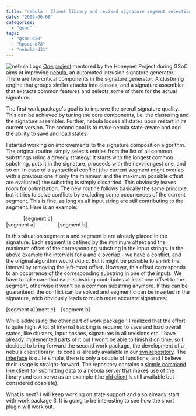 ```yaml
---
title: "nebula - Client library and revised signature segment selection"
date: "2009-06-08"
categories: 
  - "gsoc"
tags: 
  - "gsoc-d20"
  - "hpsoc-d78"
  - "nebula-d31"
---
```


[](/gsoc/project11 "HPSoc Project Description")![nebula Logo](images/nebula.png) [One project](/gsoc/project11 "HPSoc Project Description") mentored by the Honeynet Project during GSoC aims at improving [nebula](http://nebula.carnivore.it "nebula - An Intrusion Signature Generator"), an automated intrusion signature generator. There are two critical components in the signature generator: A clustering engine that groups similar attacks into classes, and a signature assembler that extracts common features and selects some of them for the actual signature.

  
  

The first work package's goal is to improve the overall signature quality. This can be achieved by tuning the core components, i.e. the clustering and the signature assembler. Further, nebula looses all states upon restart in its current version. The second goal is to make nebula state-aware and add the ability to save and load states.

  

I started working on improvements to the signature composition algorithm. The original routine simply selects entries from the list of all common substrings using a greedy strategy: It starts with the longest common substring, puts it in the signature, proceeds with the next-longest one, and so on. In case of a syntactical conflict (the current segment might overlap with a previous one if only the minimum and the maximum possible offset are evaluated) the substring is simply discarded. This obviously leaves room for optimization. The new routine follows basically the same principle, but it tries to solve conflicts by excluding some occurrences of the current segment. This is fine, as long as all input string are still contributing to the segment. Here is an example:

  

            \[segment c\]  
\[segment a\]                \[segment b\]  

  

In this situation segment a and segment b are already placed in the signature. Each segment is defined by the minimum offset and the maximum offset of the corresponding substring in the input strings. In the above example the intervals for a and c overlap - we have a conflict, and the original algorithm would skip c. But it might be possible to shrink the interval by removing the left-most offset. However, this offset corresponds to an occurrence of the corresponding substring in one of the inputs. We have to take care that each substring contributes at least one offset to the segment, otherwise it won't be a common substring anymore. If this can be guaranteed, the conflict can be solved and segment c can be inserted in the signature, wich obviously leads to much more accurate signatures:

  

\[segment a\]\[ment c\]    \[segment b\]  

  

While addressing the other part of work package 1 I realized that the effort is quite high. A lot of internal tracking is required to save and load overall states, like clusters, input hashes, signatures in all revisions etc. I have already implemented parts of it but I won't be able to finish it on time, so I decided to bring forward the second work package, the development of a nebula client library. Its code is already available in our [svn repository](http://svn.carnivore.it/browser/nebula/trunk/lib "nebula svn repository"). The [interface](http://svn.carnivore.it/browser/nebula/trunk/include/nebula.h "nebula svn repository") is quite simple, there is only a couple of functions, and I believe their usage is straight-forward. The repository contains a [simple command line client](http://svn.carnivore.it/browser/nebula/trunk/client "nebula svn repository") for submitting data to a nebula server that makes use of the library and can serve as an example (the [old client](http://svn.carnivore.it/browser/nebula/trunk/deprecated "nebula svn repository") is still available but considered obsolete).

  

What is next? I will keep working on state support and also already start with work package 3. It is going to be interesting to see how the snort plugin will work out.
